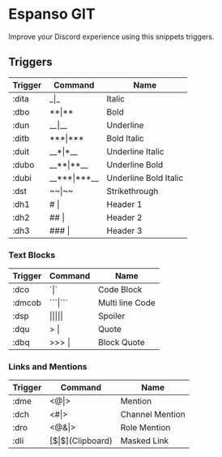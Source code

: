 # Espanso GIT

Improve your Discord experience using this snippets triggers.

## Triggers

| Trigger         | Command                                  | Name                  |
| --------------- | ---------------------------------------- | --------------------- |
| :dita           | \_$\|$\_                                 | Italic                |
| :dbo            | \*\*$\|$\*\*                             | Bold                  |
| :dun            | \_\_$\|$\_\_                             | Underline             |
| :ditb           | \*\*\*$\|$\*\*\*                         | Bold Italic           |
| :duit           | \_\_\*$\|$\*\_\_                         | Underline Italic      |
| :dubo           | \_\_\*\*$\|$\*\*\_\_                     | Underline Bold        |
| :dubi           | \_\_\*\*\*$\|$\*\*\*\_\_                 | Underline Bold Italic |
| :dst            | \~\~$\|$\~\~                             | Strikethrough         |
| :dh1            | # $\|$                                   | Header 1              |
| :dh2            | ## $\|$                                  | Header 2              |
| :dh3            | ### $\|$                                 | Header 3              |

### Text Blocks

| Trigger         | Command                                  | Name           |
| --------------- | ---------------------------------------- | -------------- |
| :dco            | \`$\|$\`                                 | Code Block     |
| :dmcob          | \`\`\`$\|$\`\`\`                         | Multi line Code|
| :dsp            | \|\|$\|$\|\|                             | Spoiler        |
| :dqu            | > $\|$                                   | Quote          |
| :dbq            | >>> $\|$                                 | Block Quote    |

### Links and Mentions

| Trigger         | Command                                  | Name            |
| --------------- | ---------------------------------------- | --------------  |
| :dme            | <@$\|$>                                  | Mention         |
| :dch            | <#$\|$>                                  | Channel Mention |
| :dro            | <@&$\|$>                                 | Role Mention    |
| :dli            | \[\$\|$\](Clipboard)                     | Masked Link     |

<br>